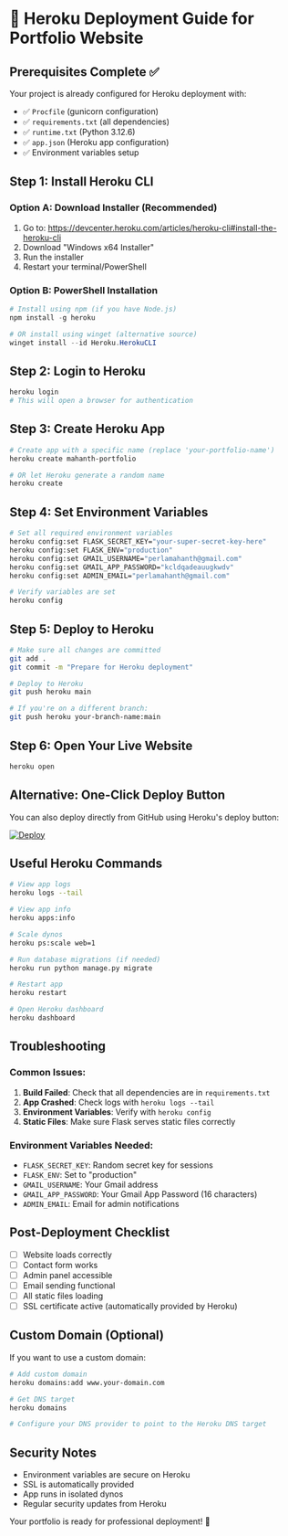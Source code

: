 # 🚀 Heroku Deployment Guide for Portfolio Website

## Prerequisites Complete ✅
Your project is already configured for Heroku deployment with:
- ✅ `Procfile` (gunicorn configuration)
- ✅ `requirements.txt` (all dependencies)
- ✅ `runtime.txt` (Python 3.12.6)
- ✅ `app.json` (Heroku app configuration)
- ✅ Environment variables setup

## Step 1: Install Heroku CLI

### Option A: Download Installer (Recommended)
1. Go to: https://devcenter.heroku.com/articles/heroku-cli#install-the-heroku-cli
2. Download "Windows x64 Installer"
3. Run the installer
4. Restart your terminal/PowerShell

### Option B: PowerShell Installation
```powershell
# Install using npm (if you have Node.js)
npm install -g heroku

# OR install using winget (alternative source)
winget install --id Heroku.HerokuCLI
```

## Step 2: Login to Heroku
```bash
heroku login
# This will open a browser for authentication
```

## Step 3: Create Heroku App
```bash
# Create app with a specific name (replace 'your-portfolio-name')
heroku create mahanth-portfolio

# OR let Heroku generate a random name
heroku create
```

## Step 4: Set Environment Variables
```bash
# Set all required environment variables
heroku config:set FLASK_SECRET_KEY="your-super-secret-key-here"
heroku config:set FLASK_ENV="production"
heroku config:set GMAIL_USERNAME="perlamahanth@gmail.com"
heroku config:set GMAIL_APP_PASSWORD="kcldqadeauugkwdv"
heroku config:set ADMIN_EMAIL="perlamahanth@gmail.com"

# Verify variables are set
heroku config
```

## Step 5: Deploy to Heroku
```bash
# Make sure all changes are committed
git add .
git commit -m "Prepare for Heroku deployment"

# Deploy to Heroku
git push heroku main

# If you're on a different branch:
git push heroku your-branch-name:main
```

## Step 6: Open Your Live Website
```bash
heroku open
```

## Alternative: One-Click Deploy Button

You can also deploy directly from GitHub using Heroku's deploy button:

[![Deploy](https://www.herokucdn.com/deploy/button.svg)](https://heroku.com/deploy)

## Useful Heroku Commands

```bash
# View app logs
heroku logs --tail

# View app info
heroku apps:info

# Scale dynos
heroku ps:scale web=1

# Run database migrations (if needed)
heroku run python manage.py migrate

# Restart app
heroku restart

# Open Heroku dashboard
heroku dashboard
```

## Troubleshooting

### Common Issues:

1. **Build Failed**: Check that all dependencies are in `requirements.txt`
2. **App Crashed**: Check logs with `heroku logs --tail`
3. **Environment Variables**: Verify with `heroku config`
4. **Static Files**: Make sure Flask serves static files correctly

### Environment Variables Needed:
- `FLASK_SECRET_KEY`: Random secret key for sessions
- `FLASK_ENV`: Set to "production"
- `GMAIL_USERNAME`: Your Gmail address
- `GMAIL_APP_PASSWORD`: Your Gmail App Password (16 characters)
- `ADMIN_EMAIL`: Email for admin notifications

## Post-Deployment Checklist

- [ ] Website loads correctly
- [ ] Contact form works
- [ ] Admin panel accessible
- [ ] Email sending functional
- [ ] All static files loading
- [ ] SSL certificate active (automatically provided by Heroku)

## Custom Domain (Optional)

If you want to use a custom domain:

```bash
# Add custom domain
heroku domains:add www.your-domain.com

# Get DNS target
heroku domains

# Configure your DNS provider to point to the Heroku DNS target
```

## Security Notes

- Environment variables are secure on Heroku
- SSL is automatically provided
- App runs in isolated dynos
- Regular security updates from Heroku

Your portfolio is ready for professional deployment! 🎉